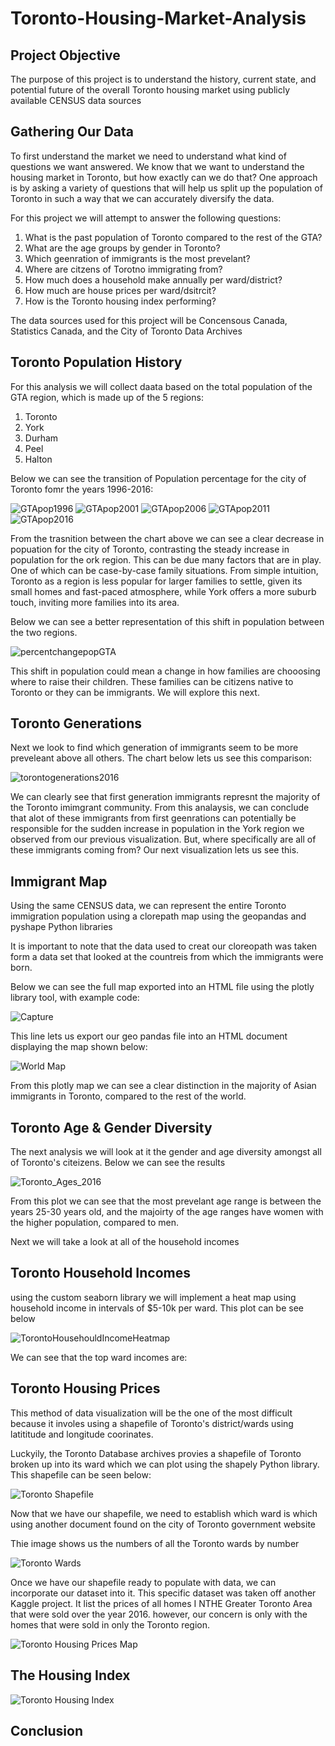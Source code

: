 # Toronto-Housing-Market-Analysis

## Project Objective

The purpose of this project is to understand the history, current state, and potential future of the overall Toronto housing market using publicly available CENSUS data sources 

## Gathering Our Data

To first understand the market we need to understand what kind of questions we want answered. We know that we want to understand the housing market in Toronto, but how exactly can we do that? One approach is by asking a variety of questions that will help us split up the population of Toronto in such a way that we can accurately diversify the data.

For this project we will attempt to answer the following questions:

1. What is the past population of Toronto compared to the rest of the GTA?
2. What are the age groups by gender in Toronto?
3. Which geenration of immigrants is the most prevelant?
4. Where are citzens of Torotno immigrating from?
5. How much does a household make annually per ward/district?
6. How much are house prices per ward/dsitrcit?
7. How is the Toronto housing index performing? 

The data sources used for this project will be Concensous Canada, Statistics Canada, and the City of Toronto Data Archives 

## Toronto Population History

For this analysis we will collect daata based on the total population of the GTA region, which is made up of the 5 regions:

1. Toronto
2. York
3. Durham
4. Peel
5. Halton

Below we can see the transition of Population percentage for the city of Toronto fomr the years 1996-2016:

![GTApop1996](https://user-images.githubusercontent.com/39222728/57117390-b2102500-6d29-11e9-8bdb-832a6c1f33fd.JPG)
![GTApop2001](https://user-images.githubusercontent.com/39222728/57117391-b2102500-6d29-11e9-8022-ff7f71cada86.JPG)
![GTApop2006](https://user-images.githubusercontent.com/39222728/57117392-b2102500-6d29-11e9-8f9e-77e1bc7e281f.JPG)
![GTApop2011](https://user-images.githubusercontent.com/39222728/57117393-b2102500-6d29-11e9-9812-5ec63809bd27.JPG)
![GTApop2016](https://user-images.githubusercontent.com/39222728/57117394-b2102500-6d29-11e9-938f-8634c47a26b7.JPG)

From the trasnition between the chart above we can see a clear decrease in popuation for the city of Toronto, contrasting the steady increase in population for the ork region. This can be due many factors that are in play. One of which can be case-by-case family situations. From simple intuition, Toronto as a region is less popular for larger families to settle, given its small homes and fast-paced atmosphere, while York offers a more suburb touch, inviting more families into its area. 

Below we can see a better representation of this shift in population between the two regions.

![percentchangepopGTA](https://user-images.githubusercontent.com/39222728/57117563-05cf3e00-6d2b-11e9-912b-daea088221a7.JPG)

This shift in population could mean a change in how families are chooosing where to raise their children. These families can be citizens native to Toronto or they can be immigrants. We will explore this next.

## Toronto Generations

Next we look to find which generation of immigrants seem to be more preveleant above all others. The chart below lets us see this comparison:

![torontogenerations2016](https://user-images.githubusercontent.com/39222728/57117612-6cecf280-6d2b-11e9-8dc1-9b68da895d06.JPG)

We can clearly see that first generation immigrants represnt the majority of the Toronto imimgrant community. From this analaysis, we can conclude that alot of these immigrants from first geenrations can potentially be responsible for the sudden increase in population in the York region we observed from our previous visualization. But, where specifically are all of these immigrants coming from? Our next visualization lets us see this.


## Immigrant Map

Using the same CENSUS data, we can represent the entire Toronto immigration population using a clorepath map using the geopandas and pyshape Python libraries 

It is important to note that the data used to creat our cloreopath was taken form a data set that looked at the countreis from which the immigrants were born. 

Below we can see the full map exported into an HTML file using the plotly library tool, with example code:

![Capture](https://user-images.githubusercontent.com/39222728/57169365-3a4b0480-6dd4-11e9-9b3b-218b5aebda46.JPG)

This line lets us export our geo pandas file into an HTML document displaying the map shown below:

![World Map](https://user-images.githubusercontent.com/39222728/57117614-6d858900-6d2b-11e9-98d1-099c062cd35f.JPG)

From this plotly map we can see a clear distinction in the majority of Asian immigrants in Toronto, compared to the rest of the world. 

## Toronto Age & Gender Diversity 

The next analysis we will look at it the gender and age diversity amongst all of Toronto's citeizens. Below we can see the results 

![Toronto_Ages_2016](https://user-images.githubusercontent.com/39222728/57117611-6cecf280-6d2b-11e9-8955-6a54e1af039d.JPG)

From this plot we can see that the most prevelant age range is between the years 25-30 years old, and the majoirty of the age ranges have women with the higher population, compared to men. 

Next we will take a look at all of the household incomes 

## Toronto Household Incomes

using the custom seaborn library we will implement a heat map using household income in intervals of $5-10k per ward. This plot can be see below

![TorontoHousehouldIncomeHeatmap](https://user-images.githubusercontent.com/39222728/57117613-6d858900-6d2b-11e9-916e-c0b651cd460e.JPG)

We can see that the top ward incomes are:



## Toronto Housing Prices 

This method of data visualization will be the one of the most difficult because it involes using a shapefile of Toronto's district/wards using latititude and longitude coorinates.

Luckyily, the Toronto Database archives provies a shapefile of Toronto broken up into its ward which we can plot using the shapely Python library. This shapefile can be seen below:

![Toronto Shapefile](https://user-images.githubusercontent.com/39222728/57117609-6cecf280-6d2b-11e9-8be9-89c6bb4a5c69.JPG)

Now that we have our shapefile, we need to establish which ward is which using another document found on the city of Toronto government website

Thie image shows us the numbers of all the Toronto wards by number

![Toronto Wards](https://user-images.githubusercontent.com/39222728/57117610-6cecf280-6d2b-11e9-9afb-aaf85e6d34a5.JPG)

Once we have our shapefile ready to populate with data, we can incorporate our dataset into it. This specific dataset was taken off another Kaggle project. It list the prices of all homes I NTHE Greater Toronto Area that were sold over the year 2016. however, our concern is only with the homes that were sold in only the Toronto region.



![Toronto Housing Prices Map](https://user-images.githubusercontent.com/39222728/57117607-6cecf280-6d2b-11e9-9a49-5fe02d7e1222.JPG)

## The Housing Index 

![Toronto Housing Index](https://user-images.githubusercontent.com/39222728/57117606-6cecf280-6d2b-11e9-969e-5414d7db9582.JPG)

## Conclusion 

